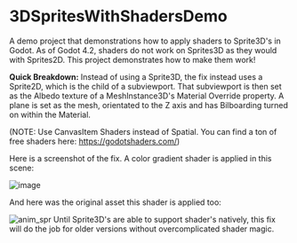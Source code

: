 # 3DSpritesWithShadersDemo
A demo project that demonstrations how to apply shaders to Sprite3D's in Godot.
As of Godot 4.2, shaders do not work on Sprites3D as they would with Sprites2D.
This project demonstrates how to make them work! 

**Quick Breakdown:**
Instead of using a Sprite3D, the fix instead uses a Sprite2D, which is the child of a subviewport. 
That subviewport is then set as the Albedo texture of a MeshInstance3D's Material Override property.
A plane is set as the mesh, orientated to the Z axis and has Bilboarding turned on within the Material.

(NOTE: Use CanvasItem Shaders instead of Spatial. You can find a ton of free shaders here: https://godotshaders.com/)

Here is a screenshot of the fix. A color gradient shader is applied in this scene:

![image](https://github.com/calham-21/3DSpritesWithShadersDemo/assets/148737596/fd35b196-aa46-4e4f-81f1-cfefbd518c3c)



And here was the original asset this shader is applied too:

![anim_spr](https://github.com/calham-21/3DSpritesWithShadersDemo/assets/148737596/ad9a3828-6e34-47b1-85f5-e2f52f63c8e8)
Until Sprite3D's are able to support shader's natively, this fix will do the job for older versions without overcomplicated shader magic.
